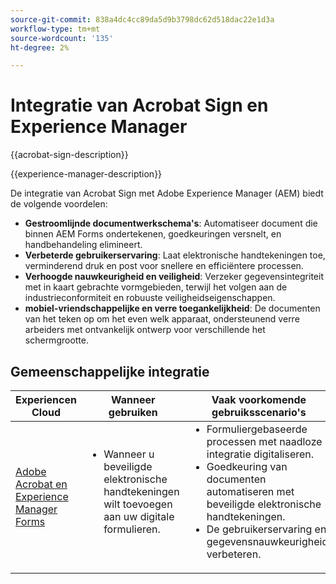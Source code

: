 ```yaml
---
source-git-commit: 838a4dc4cc89da5d9b3798dc62d518dac22e1d3a
workflow-type: tm+mt
source-wordcount: '135'
ht-degree: 2%

---
```



# Integratie van Acrobat Sign en Experience Manager

{{acrobat-sign-description}}

{{experience-manager-description}}

De integratie van Acrobat Sign met Adobe Experience Manager (AEM) biedt de volgende voordelen:

+ **Gestroomlijnde documentwerkschema&#39;s**: Automatiseer document die binnen AEM Forms ondertekenen, goedkeuringen versnelt, en handbehandeling elimineert.
+ **Verbeterde gebruikerservaring**: Laat elektronische handtekeningen toe, verminderend druk en post voor snellere en efficiëntere processen.
+ **Verhoogde nauwkeurigheid en veiligheid**: Verzeker gegevensintegriteit met in kaart gebrachte vormgebieden, terwijl het volgen aan de industrieconformiteit en robuuste veiligheidseigenschappen.
+ **mobiel-vriendschappelijke en verre toegankelijkheid**: De documenten van het teken op om het even welk apparaat, ondersteunend verre arbeiders met ontvankelijk ontwerp voor verschillende het schermgrootte.

## Gemeenschappelijke integratie

<table>
    <thead>
        <tr>
            <th>Experiencen Cloud</th>
            <th>Wanneer gebruiken</th>
            <th>Vaak voorkomende gebruiksscenario's</th>
        </tr>
    </thead>
    <tbody>
        <tr>
            <td>
                <a href="/docs/experience-manager-learn/forms/forms-and-sign/introduction.html" target="_blank" rel="referrer"> Adobe Acrobat en Experience Manager Forms </a>
            </td>
            <td>
                <ul style="margin-top: 0;">
                    <li>Wanneer u beveiligde elektronische handtekeningen wilt toevoegen aan uw digitale formulieren.</li>
                </ul>
            </td>
            <td>
                <ul style="margin-top: 0;">
                    <li>Formuliergebaseerde processen met naadloze integratie digitaliseren.</li>
                    <li>Goedkeuring van documenten automatiseren met beveiligde elektronische handtekeningen.</li>
                    <li>De gebruikerservaring en gegevensnauwkeurigheid verbeteren.</li>
                </ul>
            </td>
        </tr>
    </tbody>
</table>
